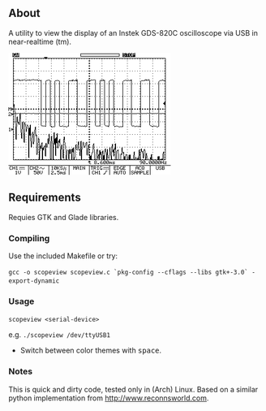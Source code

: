 ## About

A utility to view the display of an Instek GDS-820C oscilloscope via USB in near-realtime (tm).

![](https://github.com/windsorschmidt/scopeview/raw/master/screenshot.png)

## Requirements

Requies GTK and Glade libraries.

### Compiling

Use the included Makefile or try:

```gcc -o scopeview scopeview.c `pkg-config --cflags --libs gtk+-3.0` -export-dynamic```

### Usage

```scopeview <serial-device>```

e.g. ```./scopeview /dev/ttyUSB1```

- Switch between color themes with <kbd>space</kbd>.

### Notes

This is quick and dirty code, tested only in (Arch) Linux. Based on a similar python implementation from http://www.reconnsworld.com.
